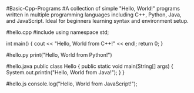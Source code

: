 #Basic-Cpp-Programs
#A collection of simple "Hello, World!" programs written in multiple programming languages including C++, Python, Java, and JavaScript. Ideal for beginners learning syntax and environment setup.

#hello.cpp
#include <iostream>
using namespace std;

int main() {
    cout << "Hello, World from C++!" << endl;
    return 0;
}

#hello.py
print("Hello, World from Python!")

#hello.java
public class Hello {
    public static void main(String[] args) {
        System.out.println("Hello, World from Java!");
    }
}

#hello.js
console.log("Hello, World from JavaScript!");
